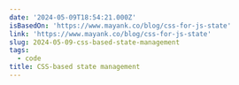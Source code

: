 ```yaml
---
date: '2024-05-09T18:54:21.000Z'
isBasedOn: 'https://www.mayank.co/blog/css-for-js-state'
link: 'https://www.mayank.co/blog/css-for-js-state'
slug: 2024-05-09-css-based-state-management
tags:
  - code
title: CSS-based state management
---
```


